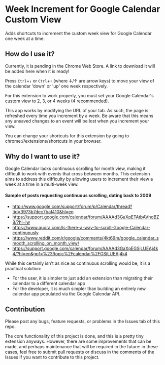 # Week Increment for Google Calendar Custom View
Adds shortcuts to increment the custom week view for Google Calendar one week at a time.

## How do I use it?
Currently, it is pending in the Chrome Web Store. A link to download it will be added here when it is ready!

Press `Ctrl`+`↓` or `Ctrl`+`↑` (where ↓/↑ are arrow keys) to move your view of the calendar 'down' or 'up' one week respectively. 

For this extension to work properly, you must set your Google Calendar's custom view to 2, 3, or 4 weeks (4 recommended).

This app works by modifying the URL of your tab. As such, the page is refreshed every time you increment by a week. Be aware that this means any unsaved changes to an event will be lost when you increment your view.

You can change your shortcuts for this extension by going to chrome://extensions/shortcuts in your browser.

## Why do I want to use it?
Google Calendar lacks continuous scrolling for month view, making it difficult to work with events that cross between months. This extension aims to address this difficulty by allowing users to increment their view a week at a time in a multi-week view. 

#### Sample of posts requesting continuous scrolling, dating back to 2009
* http://www.google.com/support/forum/p/Calendar/thread?tid=3973b7dec7baf410&hl=en
* https://support.google.com/calendar/forum/AAAAd3GaXpETAtbAVhoBZ8/?hl=iw
* https://www.quora.com/Is-there-a-way-to-scroll-Google-Calendar-continuously
* https://www.reddit.com/r/google/comments/4kt69m/google_calendar_smooth_scrolling_on_month_view/
* https://support.google.com/calendar/forum/AAAAd3GaXpEGSjLUEAj4k4/?hl=en&gpf=%23!topic%2Fcalendar%2FGSjLUEAj4k4

While this certainly isn't as nice as continuous scrolling would be, it is a practical solution:
* For the user, it is simpler to just add an extension than migrating their calendar to a different calendar app
* For the developer, it is much simpler than building an entirely new calendar app populated via the Google Calendar API.

## Contribution
Please post any bugs, feature requests, or problems in the Issues tab of this repo.

The core functionality of this project is done, and this is a pretty tiny extension anyways. However, there are some improvements that can be made, and perhaps maintenance that will be required in the future: in these cases, feel free to submit pull requests or discuss in the comments of the Issues if you want to contribute to this project. 
